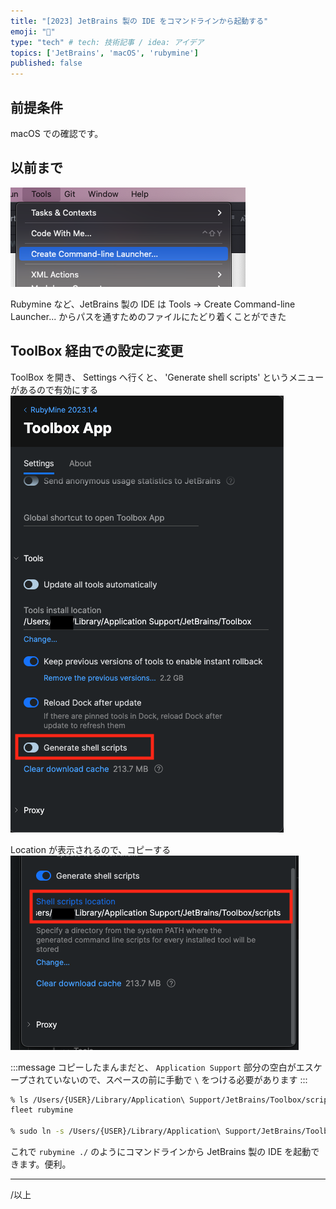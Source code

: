 ```yaml
---
title: "[2023] JetBrains 製の IDE をコマンドラインから起動する"
emoji: "🦒"
type: "tech" # tech: 技術記事 / idea: アイデア
topics: ['JetBrains', 'macOS', 'rubymine']
published: false
---
```


## 前提条件

macOS での確認です。 

## 以前まで

![Rubymine Tools](/images/ide__create_command_line_launcher.png)

Rubymine など、JetBrains 製の IDE は Tools -> Create Command-line Launcher... からパスを通すためのファイルにたどり着くことができた

## ToolBox 経由での設定に変更


ToolBox を開き、 Settings へ行くと、 'Generate shell scripts' というメニューがあるので有効にする
![Alt text](/images/ide__tools_generate_shell_scripts.png)

Location が表示されるので、コピーする
![Alt text](/images/ide__tools_location_path.png)


:::message
コピーしたまんまだと、 `Application Support` 部分の空白がエスケープされていないので、スペースの前に手動で `\` をつける必要があります
:::

```bash
% ls /Users/{USER}/Library/Application\ Support/JetBrains/Toolbox/scripts
fleet rubymine

% sudo ln -s /Users/{USER}/Library/Application\ Support/JetBrains/Toolbox/scripts/rubymine /usr/local/bin/rubymine
```

これで `rubymine ./` のようにコマンドラインから JetBrains 製の IDE を起動できます。便利。

---
/以上